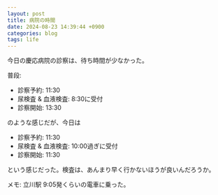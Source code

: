 ```yaml
---
layout: post
title: 病院の時間
date: 2024-08-23 14:39:44 +0900
categories: blog
tags: life
---
```


今日の慶応病院の診察は、待ち時間が少なかった。

普段:

- 診察予約: 11:30
- 尿検査 & 血液検査: 8:30に受付
- 診察開始: 13:30

のような感じだが、今日は

- 診察予約: 11:30
- 尿検査 & 血液検査: 10:00過ぎに受付
- 診察開始: 11:30

という感じだった。検査は、あんまり早く行かないほうが良いんだろうか。

メモ: 立川駅 9:05発くらいの電車に乗った。
